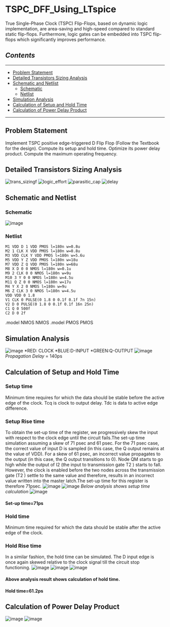 # TSPC_DFF_Using_LTspice
True Single-Phase Clock (TSPC) Flip-Flops, based on dynamic logic implementation, are area-saving and high-speed compared to standard static flip-flops. Furthermore, logic gates can be embedded into TSPC flip-flops which significantly improves performance.

## *Contents*
------------
* [Problem Statement](#problem-statement)
* [Detailed Transistors Sizing Analysis](#detailed-transistors-sizing-analysis)
* [Schematic and Netlist](#schematic-and-netlist)
  * [Schematic](#schematic)
  * [Netlist](#netlist)
* [Simulation Analysis](#simulation-analysis)
* [Calculation of Setup and Hold Time](#calculation-of-setup-and-hold-time)
* [Calculation of Power Delay Product](#calculation-of-power-delay-product)


---------
## Problem Statement
Implement TSPC positive edge-triggered D Flip Flop (Follow the Textbook for the design). Compute its setup and hold time. Optimize its power delay product. Compute the maximum operating frequency.
## Detailed Transistors Sizing Analysis
![trans_sizingf](https://user-images.githubusercontent.com/100671647/234932224-da83b432-47ab-480e-a149-d36a67bd2669.png)
![logic_effort](https://user-images.githubusercontent.com/100671647/234932505-aa8d7bca-e161-4fad-a791-af0eded19ac2.png)
![parasitic_cap](https://user-images.githubusercontent.com/100671647/234933020-a80d923f-d0ee-4371-9e7f-85ad67542e3b.png)
![delay](https://user-images.githubusercontent.com/100671647/234933350-e5583fd8-3dc6-4f40-83ef-d775b062875e.png)


## Schematic and Netlist
### Schematic
![image](https://user-images.githubusercontent.com/100671647/234933536-de4e0ad5-2496-477a-a337-d0b87c700a5c.png)
### Netlist
    M1 VDD D 1 VDD PMOS l=180n w=0.8u 
    M2 1 CLK X VDD PMOS l=180n w=0.8u 
    M3 VDD CLK Y VDD PMOS l=180n w=5.6u 
    M5 VDD Y Z VDD PMOS l=180n w=18u 
    M7 VDD Z Q VDD PMOS l=180n w=68u
    M8 X D 0 0 NMOS l=180n w=0.1u 
    M9 2 CLK 0 0 NMOS l=180n w=9u
    M10 3 Y 0 0 NMOS l=180n w=4.5u 
    M11 Q Z 0 0 NMOS l=180n w=17u 
    M4 Y X 2 0 NMOS l=180n w=9u
    M6 Z CLK 3 0 NMOS l=180n w=4.5u 
    VDD VDD 0 1.8
    V1 CLK 0 PULSE(0 1.8 0 0.1f 0.1f 7n 15n) 
    V2 D 0 PULSE(0 1.8 0 0.1f 0.1f 16n 25n) 
    C1 Q 0 500f
    C2 D 0 2f
   .model NMOS NMOS
   .model PMOS PMOS
   
## Simulation Analysis
![image](https://user-images.githubusercontent.com/100671647/234935217-90eb78b1-8c78-4657-b441-0514cef93257.png)
*RED: CLOCK *BLUE:D-INPUT *GREEN:Q-OUTPUT
![image](https://user-images.githubusercontent.com/100671647/234935615-8a24bbc2-38d5-49f1-80ef-e5916920c51e.png)
*Propagation Delay* = 140ps
## Calculation of Setup and Hold Time
### Setup time

Minimum time requires for which the data should be stable before the active edge of the clock. Tcq is clock to output delay. Tdc is data to active edge difference.
### Setup Rise time

To obtain the set-up time of the register, we progressively skew the input with respect to the clock edge until the circuit fails.The set-up time simulation assuming a skew of 71 psec and 61 psec. For the 71 psec case, the correct value of input D is sampled (in this case, the Q output remains at the value of VDD). For a skew of 61 psec, an incorrect value propagates to the output (in this case, the Q output transitions to 0). Node QM starts to go high while the output of I2 (the input to transmission gate T2 ) starts to fall. However, the clock is enabled before the two nodes across the transmission gate (T2 ) settle to the same value and therefore, results in an incorrect value written into the master latch.The set-up time for this register is therefore 71psec.
![image](https://user-images.githubusercontent.com/100671647/234935924-21de4e72-f6bb-440c-a6b7-5b3f6cc9753e.png)
![image](https://user-images.githubusercontent.com/100671647/234936047-282d0fd8-4788-43f3-9e67-1ed9eaa8754c.png)
*Below analysis shows setup time calculation*
![image](https://user-images.githubusercontent.com/100671647/234936121-03e497e5-4976-4995-88b5-79a6707a3058.png)
#### Set-up time=71ps

### Hold time

Minimum time required for which the data should be stable after the active edge of the clock.
### Hold Rise time
In a similar fashion, the hold time can be simulated. The D input edge is once again skewed relative to the clock signal till the circuit stop functioning.
![image](https://user-images.githubusercontent.com/100671647/234936356-0456815c-6673-4e3e-a447-b76a9290663d.png)
![image](https://user-images.githubusercontent.com/100671647/234936368-87f93d03-439f-4ad9-9e91-400093bee69c.png)
![image](https://user-images.githubusercontent.com/100671647/234936383-b917783a-274d-4f44-82bc-cd901ba2fc83.png)

#### Above analysis result shows calculation of hold time.
#### Hold time=61.2ps 

## Calculation of Power Delay Product
![image](https://user-images.githubusercontent.com/100671647/234936497-0f9b20af-d98e-49ec-9853-c7ffc776f9d2.png)
![image](https://user-images.githubusercontent.com/100671647/234936508-f27a1d44-76d0-4cb4-8c47-ecce184ab24f.png)



